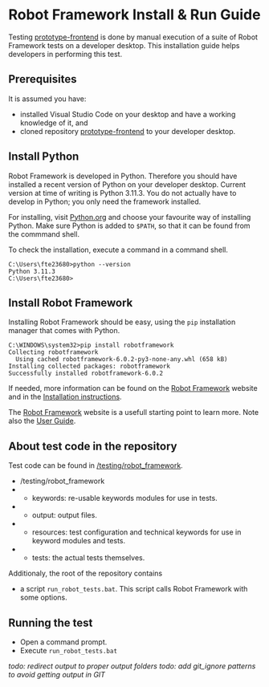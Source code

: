 # Robot Framework Install & Run Guide

Testing [prototype-frontend](https://github.com/AmpersandTarski/prototype-frontend) is done by manual execution of a suite of Robot Framework tests on a developer desktop. This installation guide helps developers in performing this test.

## Prerequisites

It is assumed you have:
- installed Visual Studio Code on your desktop and have a working knowledge of it, and
- cloned repository [prototype-frontend](https://github.com/AmpersandTarski/prototype-frontend) to your developer desktop.

## Install Python

Robot Framework is developed in Python. Therefore you should have installed a recent version of Python on your developer desktop. Current version at time of writing is Python 3.11.3. You do not actually have to develop in Python; you only need the framework installed.

For installing, visit [Python.org](https://www.python.org/downloads/) and choose your favourite way of installing Python. Make sure Python is added to `$PATH`, so that it can be found from the commmand shell.

To check the installation, execute a command in a command shell.
```
C:\Users\fte23680>python --version
Python 3.11.3
C:\Users\fte23680>
```

## Install Robot Framework

Installing Robot Framework should be easy, using the `pip` installation manager that comes with Python.

```
C:\WINDOWS\system32>pip install robotframework
Collecting robotframework
  Using cached robotframework-6.0.2-py3-none-any.whl (658 kB)
Installing collected packages: robotframework
Successfully installed robotframework-6.0.2
```

If needed, more information can be found on the [Robot Framework](https://robotframework.org/) website and in the [Installation instructions](https://github.com/robotframework/robotframework/blob/master/INSTALL.rst).

The [Robot Framework](https://robotframework.org/) website is a usefull starting point to learn more. Note also the [User Guide](https://robotframework.org/robotframework/latest/RobotFrameworkUserGuide.html).

## About test code in the repository

Test code can be found in [/testing/robot_framework](/testing/robot_framework).

* /testing/robot_framework
* * keywords: re-usable keywords modules for use in tests.
* * output: output files.
* * resources: test configuration and technical keywords for use in keyword modules and tests.
* * tests: the actual tests themselves.

Additionaly, the root of the repository contains
* a script `run_robot_tests.bat`. This script calls Robot Framework with some options.

## Running the test

- Open a command prompt.
- Execute `run_robot_tests.bat`

_todo: redirect output to proper output folders_
_todo: add git_ignore patterns to avoid getting output in GIT_
